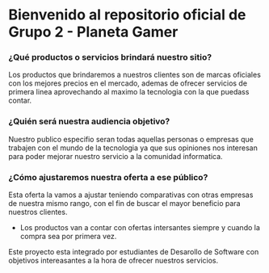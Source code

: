 # Bienvenido al repositorio oficial de Grupo 2 - Planeta Gamer
### ¿Qué productos o servicios brindará nuestro sitio?

Los productos que brindaremos a nuestros clientes son de marcas oficiales con los mejores precios en el mercado, ademas de ofrecer servicios de primera linea aprovechando al maximo la tecnologia con la que puedass contar.


### ¿Quién será nuestra audiencia objetivo? 
Nuestro publico especifio seran todas aquellas personas o empresas que trabajen con el mundo de la tecnologia ya que sus opiniones nos interesan para poder mejorar nuestro servicio a la comunidad informatica.

### ¿Cómo ajustaremos nuestra oferta a ese público?
Esta oferta la vamos a ajustar teniendo comparativas con otras empresas de nuestra mismo rango, con el fin de buscar el mayor beneficio para nuestros clientes.

- Los productos van a contar con ofertas intersantes siempre y cuando la compra sea por primera vez. 

Este proyecto esta integrado por estudiantes de Desarollo de Software con objetivos intereasantes a la hora de ofrecer nuestros servicios.
